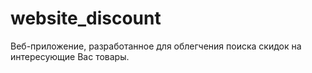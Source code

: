 # website_discount
Веб-приложение, разработанное для облегчения поиска скидок на интересующие Вас товары.
